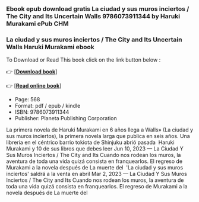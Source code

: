 ### Ebook epub download gratis La ciudad y sus muros inciertos / The City and Its Uncertain Walls 9786073911344 by Haruki Murakami ePub CHM



### La ciudad y sus muros inciertos / The City and Its Uncertain Walls Haruki Murakami ebook

To Download or Read This book click on the link button below :

👉  [**[Download book](http://ebooksharez.info/download.php?group=book&from=github.com&id=710961&lnk=1060 "Download book")**]

👉  [**[Read online book](http://ebooksharez.info/download.php?group=book&from=github.com&id=710961&lnk=1060 "Read online book")**]





* Page: 568
* Format: pdf / epub / kindle
* ISBN: 9786073911344
* Publisher: Planeta Publishing Corporation






 La primera novela de Haruki Murakami en 6 años llega a Walls» (La ciudad y sus muros inciertos), la primera novela larga que publica en seis años. Una librería en el céntrico barrio tokiota de Shinjuku abrió pasada 
 Haruki Murakami y 10 de sus libros que debes leer Jun 10, 2023 —
 La Ciudad Y Sus Muros Inciertos / The City and Its Cuando nos rodean los muros, la aventura de toda una vida quizá consista en franquearlos. El regreso de Murakami a la novela después de La muerte del 
 &#039;La ciudad y sus muros inciertos&#039; saldrá a la venta en abril Mar 2, 2023 —
 La Ciudad Y Sus Muros Inciertos / The City and Its Cuando nos rodean los muros, la aventura de toda una vida quizá consista en franquearlos. El regreso de Murakami a la novela después de La muerte del 





